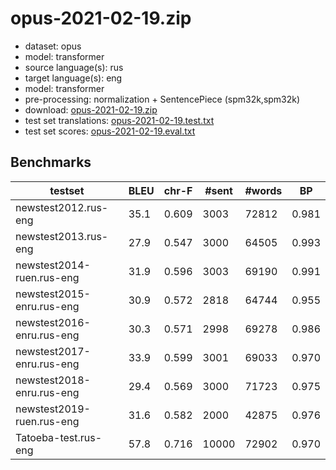 # opus-2021-02-19.zip

* dataset: opus
* model: transformer
* source language(s): rus
* target language(s): eng
* model: transformer
* pre-processing: normalization + SentencePiece (spm32k,spm32k)
* download: [opus-2021-02-19.zip](https://object.pouta.csc.fi/Tatoeba-MT-models/rus-eng/opus-2021-02-19.zip)
* test set translations: [opus-2021-02-19.test.txt](https://object.pouta.csc.fi/Tatoeba-MT-models/rus-eng/opus-2021-02-19.test.txt)
* test set scores: [opus-2021-02-19.eval.txt](https://object.pouta.csc.fi/Tatoeba-MT-models/rus-eng/opus-2021-02-19.eval.txt)

## Benchmarks

| testset | BLEU  | chr-F | #sent | #words | BP |
|---------|-------|-------|-------|--------|----|
| newstest2012.rus-eng 	| 35.1 	| 0.609 	| 3003 	| 72812 	| 0.981 |
| newstest2013.rus-eng 	| 27.9 	| 0.547 	| 3000 	| 64505 	| 0.993 |
| newstest2014-ruen.rus-eng 	| 31.9 	| 0.596 	| 3003 	| 69190 	| 0.991 |
| newstest2015-enru.rus-eng 	| 30.9 	| 0.572 	| 2818 	| 64744 	| 0.955 |
| newstest2016-enru.rus-eng 	| 30.3 	| 0.571 	| 2998 	| 69278 	| 0.986 |
| newstest2017-enru.rus-eng 	| 33.9 	| 0.599 	| 3001 	| 69033 	| 0.970 |
| newstest2018-enru.rus-eng 	| 29.4 	| 0.569 	| 3000 	| 71723 	| 0.975 |
| newstest2019-ruen.rus-eng 	| 31.6 	| 0.582 	| 2000 	| 42875 	| 0.976 |
| Tatoeba-test.rus-eng 	| 57.8 	| 0.716 	| 10000 	| 72902 	| 0.970 |

